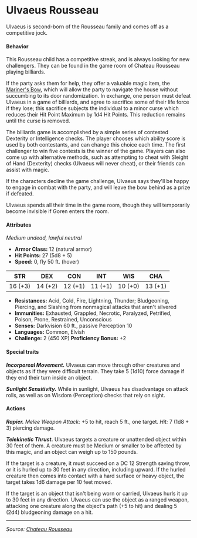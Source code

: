 # Ulvaeus Rousseau

Ulvaeus is second-born of the Rousseau family and comes off as a competitive jock.

#### Behavior

This Rousseau child has a competitive streak, and is always looking for new challengers. They can be found in the game room of Chateau Rousseau playing billiards.

If the party asks them for help, they offer a valuable magic item, the [Mariner's Bow](https://github.com/mpanighetti/dnd5e-magic-items/blob/main/weapons/mariners-bow.md), which will allow the party to navigate the house without succumbing to its door randomization. In exchange, one person must defeat Ulvaeus in a game of billiards, and agree to sacrifice some of their life force if they lose; this sacrifice subjects the individual to a minor curse which reduces their Hit Point Maximum by 1d4 Hit Points. This reduction remains until the curse is removed.

The billiards game is accomplished by a simple series of contested Dexterity or Intelligence checks. The player chooses which ability score is used by both contestants, and can change this choice each time. The first challenger to win five contests is the winner of the game. Players can also come up with alternative methods, such as attempting to cheat with Sleight of Hand (Dexterity) checks (Ulvaeus will never cheat), or their friends can assist with magic.

If the characters decline the game challenge, Ulvaeus says they'll be happy to engage in combat with the party, and will leave the bow behind as a prize if defeated.

Ulvaeus spends all their time in the game room, though they will temporarily become invisible if Goren enters the room.

#### Attributes

_Medium undead, lawful neutral_

- **Armor Class:** 12 (natural armor)
- **Hit Points:** 27 (5d8 + 5)
- **Speed:** 0, fly 50 ft. (hover)

|  STR  |  DEX  |  CON  |  INT  |  WIS  |  CHA  |
|:-----:|:-----:|:-----:|:-----:|:-----:|:-----:|
|16 (+3)|14 (+2)|12 (+1)|11 (+1)|10 (+0)|13 (+1)|

- **Resistances:** Acid, Cold, Fire, Lightning, Thunder; Bludgeoning, Piercing, and Slashing from nonmagical attacks that aren't silvered
- **Immunities:** Exhausted, Grappled, Necrotic, Paralyzed, Petrified, Poison, Prone, Restrained, Unconscious
- **Senses:** Darkvision 60 ft., passive Perception 10
- **Languages:** Common, Elvish
- **Challenge:** 2 (450 XP) **Proficiency Bonus:** +2

#### Special traits

_**Incorporeal Movement.**_ Ulvaeus can move through other creatures and objects as if they were difficult terrain. They take 5 (1d10) force damage if they end their turn inside an object.

_**Sunlight Sensitivity.**_ While in sunlight, Ulvaeus has disadvantage on attack rolls, as well as on Wisdom (Perception) checks that rely on sight.

#### Actions

_**Rapier.**_ _Melee Weapon Attack:_ +5 to hit, reach 5 ft., one target. _Hit:_ 7 (1d8 + 3) piercing damage.

_**Telekinetic Thrust.**_ Ulvaeus targets a creature or unattended object within 30 feet of them. A creature must be Medium or smaller to be affected by this magic, and an object can weigh up to 150 pounds.

If the target is a creature, it must succeed on a DC 12 Strength saving throw, or it is hurled up to 30 feet in any direction, including upward. If the hurled creature then comes into contact with a hard surface or heavy object, the target takes 1d6 damage per 10 feet moved.

If the target is an object that isn't being worn or carried, Ulvaeus hurls it up to 30 feet in any direction. Ulvaeus can use the object as a ranged weapon, attacking one creature along the object's path (+5 to hit) and dealing 5 (2d4) bludgeoning damage on a hit.

---

_Source: [Chateau Rousseau](https://github.com/mpanighetti/dnd5e-adventures/blob/main/tier-2/chateau-rousseau.md)_
